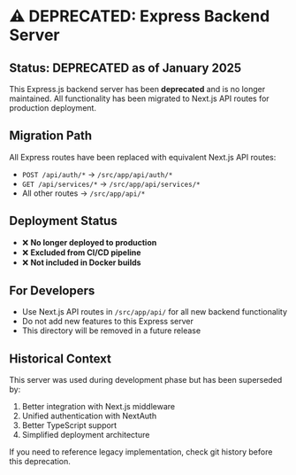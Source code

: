 # ⚠️ DEPRECATED: Express Backend Server

## Status: DEPRECATED as of January 2025

This Express.js backend server has been **deprecated** and is no longer maintained. All functionality has been migrated to Next.js API routes for production deployment.

## Migration Path

All Express routes have been replaced with equivalent Next.js API routes:

- `POST /api/auth/*` → `/src/app/api/auth/*`
- `GET /api/services/*` → `/src/app/api/services/*`
- All other routes → `/src/app/api/*`

## Deployment Status

- ❌ **No longer deployed to production**
- ❌ **Excluded from CI/CD pipeline**
- ❌ **Not included in Docker builds**

## For Developers

- Use Next.js API routes in `/src/app/api/` for all new backend functionality
- Do not add new features to this Express server
- This directory will be removed in a future release

## Historical Context

This server was used during development phase but has been superseded by:
1. Better integration with Next.js middleware
2. Unified authentication with NextAuth
3. Better TypeScript support
4. Simplified deployment architecture

If you need to reference legacy implementation, check git history before this deprecation.